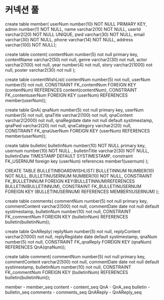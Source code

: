 # 커넥션 풀
<Resource name="jdbc/myoracle" auth="Container"
  type="javax.sql.DataSource" driverClassName="oracle.jdbc.OracleDriver"
  url="jdbc:oracle:thin:@127.0.0.1:1521:xe"
  username="test" password="test" maxTotal="20" maxIdle="10"
  maxWaitMillis="-1"/>
  
 create table member(
userNum number(10) NOT NULL PRIMARY KEY,
admin number(1) NOT NULL,
name varchar2(10) NOT NULL,
userId varchar2(20) NOT NULL UNIQUE,
pwd varchar(30) NOT NULL,
email varchar(30) NOT NULL,
phone varchar(14) NOT NULL,
address varchar(100) NOT NULL);

create table content(
contentNum number(5) not null primary key,
contentName varchar2(50) not null,
genre varchar2(30) not null,
actor varchar2(100) not null,
year number(4) not null,
story varchar2(1000) not null,
poster varchar2(30) not null
);

create table contentWishList(
contentNum number(5) not null,
userNum number(5) not null,
CONSTRAINT FK_contentNum FOREIGN KEY (contentNum) REFERENCES content(contentNum),
CONSTRAINT FK_contentuserNum FOREIGN KEY (userNum) REFERENCES member(userNum));

create table QnA(
qnaNum number(5) not null primary key,
userNum number(5) not null,
qnaTitle varchar2(100) not null,
qnaContent varchar2(2000) not null,
qnaRegidate date not null default systimestamp,
qnaPwd varchar2(20) not null,
qnaCategory varchar2(20) null,
CONSTRAINT FK_qnaUserNum FOREIGN KEY (userNum) REFERENCES member(userNum));

create table bulletin(
bulletinNum number(10) NOT NULL primary key,
usernum number(10) NOT NULL ,
bulletinTitle varchar2(30) NOT NULL,
bulletinDate TIMESTAMP DEFAULT SYSTIMESTAMP,
constraint FK_USERNUM foreign key (userNum) references member1(usernum)
);

CREATE TABLE BULLETINBOARDWISHLIST(
BULLETINNUM NUMBER(10) NOT NULL,
BULLETINUSERNUM NUMBER(10) NOT NULL,
CONSTRAINT FK_BULLETINNUM FOREIGN KEY(BULLETINNUM)REFERENCES BULLETIN(BULLETINNUM),
CONSTRAINT FK_BULLETINUSERNUM FOREIGN KEY (BULLETINUSERNUM) REFERENCES MEMBER1(USERNUM)
);

create table comments(
commentNum number(5) not null primary key,
commentContent varchar2(500) not null,
commentDate date not null default systimestamp,
bulletinNum number(10) not null,
CONSTRAINT FK_commentNum FOREIGN KEY (bulletinNum) REFERENCES bulletin(bulletinNum));


create table QnAReply(
replyNum number(5) not null,
replyContent varchar2(1000) not null,
replyRegidate date default systimestamp,
qnaNum number(5) not null,
 CONSTRAINT FK_qnaReply FOREIGN KEY (qnaNum) REFERENCES QnA(qnaNum));

create table comment(
commentNum number(5) not null primary key,
commentContent varchar2(500) not null,
commentDate date not null default systimestamp,
bulletinNum number(10) not null,
CONSTRAINT FK_commentNum FOREIGN KEY (bulletinNum) REFERENCES bulletin(bulletinNum));


member - member_seq
content - content_seq
QnA - QnA_seq
bulletin - bulletin_seq
comments - comments_seq
QnAReply - QnAReply_seq